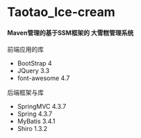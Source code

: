 # Taotao_Ice-cream
#### Maven管理的基于SSM框架的 大雪糕管理系统

前端应用的库
- BootStrap 4 
- JQuery 3.3
- font-awesome 4.7

后端框架与库
- SpringMVC 4.3.7
- Spring 4.3.7
- MyBatis 3.4.1
- Shiro 1.3.2
